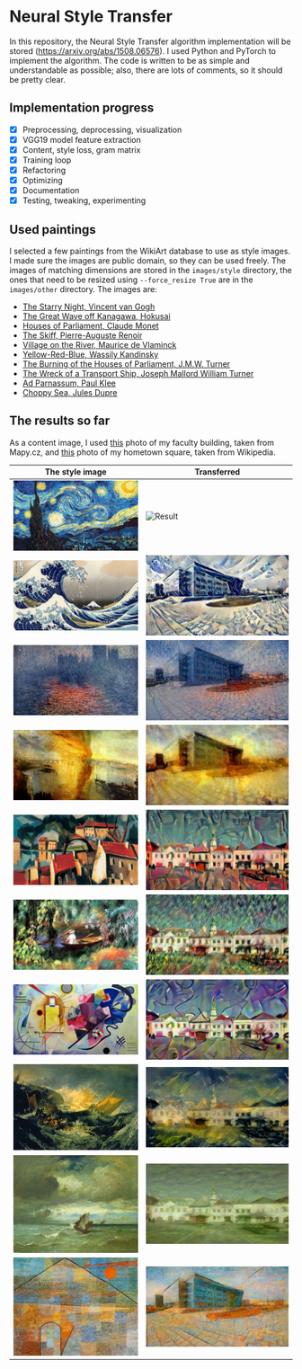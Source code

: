 # Neural Style Transfer
In this repository, the Neural Style Transfer algorithm implementation will be stored (https://arxiv.org/abs/1508.06576). 
I used Python and PyTorch to implement the algorithm. The code is written to be as simple and understandable as possible;
also, there are lots of comments, so it should be pretty clear.

## Implementation progress
- [x] Preprocessing, deprocessing, visualization
- [x] VGG19 model feature extraction
- [x] Content, style loss, gram matrix
- [x] Training loop
- [x] Refactoring
- [x] Optimizing
- [x] Documentation
- [x] Testing, tweaking, experimenting

## Used paintings
I selected a few paintings from the WikiArt database to use as style images. I made sure the images are public domain,
so they can be used freely. The images of matching dimensions are stored in the ```images/style``` directory, the 
ones that need to be resized using ```--force_resize True``` are in the ```images/other``` directory. The images are:

- [The Starry Night, Vincent van Gogh](https://www.wikiart.org/en/vincent-van-gogh/the-starry-night-1889)
- [The Great Wave off Kanagawa, Hokusai](https://www.wikiart.org/en/katsushika-hokusai/the-great-wave-of-kanagawa-1831)
- [Houses of Parliament, Claude Monet](https://www.wikiart.org/en/claude-monet/houses-of-parliament)
- [The Skiff, Pierre-Auguste Renoir](https://www.wikiart.org/en/pierre-auguste-renoir/the-skiff-1880)
- [Village on the River, Maurice de Vlaminck](https://www.wikiart.org/en/maurice-de-vlaminck/village-on-the-river-1915)
- [Yellow-Red-Blue, Wassily Kandinsky](https://www.wikiart.org/en/wassily-kandinsky/yellow-red-blue-1925)
- [The Burning of the Houses of Parliament, J.M.W. Turner](https://www.wikiart.org/en/william-turner/the-burning-of-the-houses-of-parliament-3)
- [The Wreck of a Transport Ship, Joseph Mallord William Turner](https://www.wikiart.org/en/william-turner/the-wreck-of-a-transport-ship)
- [Ad Parnassum, Paul Klee](https://www.wikiart.org/en/paul-klee/to-the-parnassus-1932)
- [Choppy Sea, Jules Dupre](https://www.wikiart.org/en/jules-dupre/choppy-sea-1870)

## The results so far
As a content image, I used [this](https://d48-a.sdn.cz/d_48/c_img_G_C/1Mrp8w.jpeg) photo of my faculty building, 
taken from Mapy.cz, and [this](https://cs.wikipedia.org/wiki/Brunt%C3%A1l#/media/Soubor:Brunt%C3%A1l,_n%C3%A1m%C4%9Bst%C3%AD_M%C3%ADru_01.jpg) 
photo of my hometown square, taken from Wikipedia.

| The style image                                                             | Transferred                               |
|-----------------------------------------------------------------------------|-------------------------------------------|
| ![The Starry Night](images/style/starrynight.jpg)                           | ![Result](results/fei_starry_night.png)   |
| ![The Great Wave off Kanagawa](images/style/wave.jpg)                       | ![Result](results/fei_wave.png)           |
| ![Houses of Parliament](images/style/parlament.jpg)                         | ![Result](results/fei_parliament.png)     |
| ![The Burning of the Houses of Lords and Commons](images/style/burning.jpg) | ![Result](results/fei_burning.jpg)        |
| ![Village on the River](images/style/village.jpg)                           | ![Result](results/square_village.jpg)     |
| ![The Skiff](images/style/skiff.jpg)                                        | ![Result](results/square_skiff.jpg)       |
| ![Yellow-Red-Blue](images/style/abstraction.jpg)                            | ![Result](results/square_abstraction.jpg) |
| ![The Wreck of a Transport Ship](images/other/shipwreck.jpg)                | ![Result](results/square_shipwreck.jpg)   |
| ![Choppy Sea](images/other/sea.jpg)                                         | ![Result](results/square_sea.jpg)  |
| ![Ad Parnassum](images/other/parnassum.jpg)                                 | ![Result](results/fei_parnassum.jpg)      |


